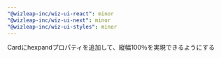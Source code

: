 ```yaml
---
"@wizleap-inc/wiz-ui-react": minor
"@wizleap-inc/wiz-ui-next": minor
"@wizleap-inc/wiz-ui-styles": minor
---
```


Cardにhexpandプロパティを追加して、縦幅100％を実現できるようにする
